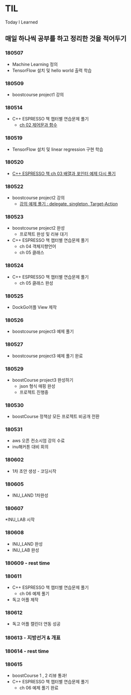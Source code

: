 # TIL
Today I Learned

## 매일 하나씩 공부를 하고 정리한 것을 적어두기


### 180507
* Machine Learning 정의 
* TensorFlow 설치 및 hello world 출력 학습

### 180509
* boostcourse project1 강의

### 180514
* C++ ESPRESSO 책 챕터별 연습문제 풀기
  * [ch 02 제어문과 함수](https://github.com/dongdong97/TIL/tree/master/C%2B%2B%20ESPRESSO/CH%2002/CH%2002)

### 180519
* TensorFlow 설치 및 linear regression 구현 학습

### 180520
* [C++ ESPRESSO 책 ch 03 배열과 포인터 예제 다시 풀기](https://github.com/dongdong97/TIL/tree/master/C%2B%2B%20ESPRESSO/CH%2003/CH%2003)

### 180522
* boostcourse project2 강의
   * [강의 예제 풀기 : delegate, singleton, Target-Action](https://github.com/dongdong97/TIL/tree/master/Boost_Course/Project2_ex/imagePikerView)

### 180523
* boostcourse project2 완성
   * 프로젝트 완성 및 리뷰 대기
* C++ ESPRESSO 책 챕터별 연습문제 풀기
   * ch 04 객체지향언어
   * ch 05 클래스

### 180524
* C++ ESPRESSO 책 챕터별 연습문제 풀기
   * ch 05 클래스 완성
   
### 180525 
* DockGo어플 View 제작

### 180526
* boostcourse project3 예제 풀기

### 180527
* boostcourse project3 예제 풀기 완료

### 180529
* boostCourse project3 완성하기
   * json 형식 매핑 완성
   * 프로젝트 진행중
   
### 180530
* boostCourse 정책상 모든 프로젝트 비공개 전환

### 180531
* aws 오픈 컨소시엄 강의 수료
* inu해커톤 대비 회의

### 180602
* 1차 초안 생성 - 코딩시작

### 180605
* INU_LAND 1차완성

### 180607
*INU_LAB 시작

### 180608
* INU_LAND 완성
* INU_LAB 완성

### 180609  - rest time

### 180611
*  C++ ESPRESSO 책 챕터별 연습문제 풀기
   * ch 06 예제 풀기
* 독고 어플 제작

### 180612
* 독고 어플 캘린더 연동 성공

### 180613  - 지방선거 & 개표

### 180614 - rest time

### 180615
* boostCourse 1 , 2 리뷰 통과!
*  C++ ESPRESSO 책 챕터별 연습문제 풀기
   * ch 06 예제 풀기 완료
